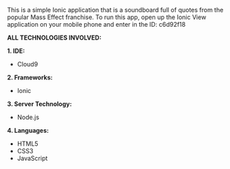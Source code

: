 This is a simple Ionic application that is a soundboard full of quotes from the popular Mass Effect franchise. To run this app, open up the Ionic View application on your mobile phone and enter in the ID: c6d92f18

**ALL TECHNOLOGIES INVOLVED:**

**1. IDE:** 
  + Cloud9
 
**2. Frameworks:** 
  + Ionic

**3. Server Technology:** 
  + Node.js

**4. Languages:**
  + HTML5
  + CSS3
  + JavaScript